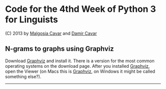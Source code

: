 # Code for the 4thd Week of Python 3 for Linguists

(C) 2013 by [Malgosia Cavar] and [Damir Cavar]


## N-grams to graphs using Graphviz

Download [Graphviz] and install it. There is a version for the most common operating systems on the download page. After you installed [Graphviz], open the Viewer (on Macs this is [Graphviz], on Windows it might be called something else?).



---

[Damir Cavar]: http://cavar.me/damir/ "Damir Cavar"
[LSA Summer Institute 2013]: http://lsa2013.lsa.umich.edu/ "LSA Summer Institute 2013"
[Malgosia Cavar]: http://cavar.me/malgosia/ "Malgosia Cavar"
[Python.org]: http://www.python.org/ "Python.org"
[Python]: http://www.python.org/ "Python"
[University of Michigan]: http://www.umich.edu/ "University of Michigan"
[Python 3 for Linguists]: http://dl.dropbox.com/u/11318112/Python34Ling/index.html "Python 3 for Linguists"
[-> Main course page]: http://dl.dropbox.com/u/11318112/Python34Ling/index.html "Main course page"
[LSA 2013 Registration Information]: http://lsa2013.lsa.umich.edu/about/registration-information/ "LSA 2013 Registration Information"
[Graphviz]: http://www.graphviz.org/ "Graphviz"
[DOT Documentation]: http://www.graphviz.org/content/dot-language "DOT Documentation"

